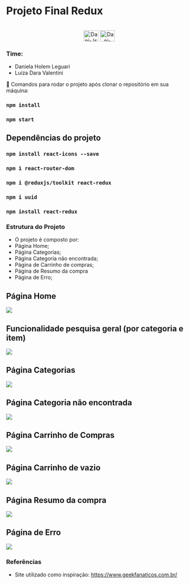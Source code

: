 # Projeto Final Redux
</div>
  <div align="center" style="display: inline_block"><br>
  <img align="center" alt="Dani-Js" height="30" width="40" src="https://raw.githubusercontent.com/devicons/devicon/master/icons/javascript/javascript-plain.svg">
  <img align="center" alt="Dani-React" height="30" width="40" src="https://raw.githubusercontent.com/devicons/devicon/master/icons/react/react-original.svg">
</div>

### Time:
- Daniela Holem Leguari
- Luiza Dara Valentini


📌 Comandos para rodar o projeto após clonar o repositório em sua máquina:

### `npm install`

### `npm start`

## Dependências do projeto

### `npm install react-icons --save`

### `npm i react-router-dom`

### `npm i @reduxjs/toolkit react-redux`

### `npm i uuid`

### `npm install react-redux`

### Estrutura do Projeto

- O projeto é composto por:
- Página Home;
- Página Categorias;
- Página Categoria não encontrada;
- Página de Carrinho de compras;
- Página de Resumo da compra
- Página de Erro;


## Página Home


![](./imagens/pagina-home.png)


## Funcionalidade pesquisa geral (por categoria e item)

![](./imagens/filtro-categoria-encontrada.png)

## Página Categorias


![](./imagens/pagina-categoria.png)


## Página Categoria não encontrada


![](./imagens/categoria-nao-encontrada.png)

## Página Carrinho de Compras


![](./imagens/pagina-carrinho.png)


## Página Carrinho de vazio


![](./imagens/carrinho-vazio.png)


## Página Resumo da compra


![](./imagens/resumo.png)


## Página de Erro


![](./imagens/erro.png)



### Referências
-  Site utilizado como inspiração:
https://www.geekfanaticos.com.br/
